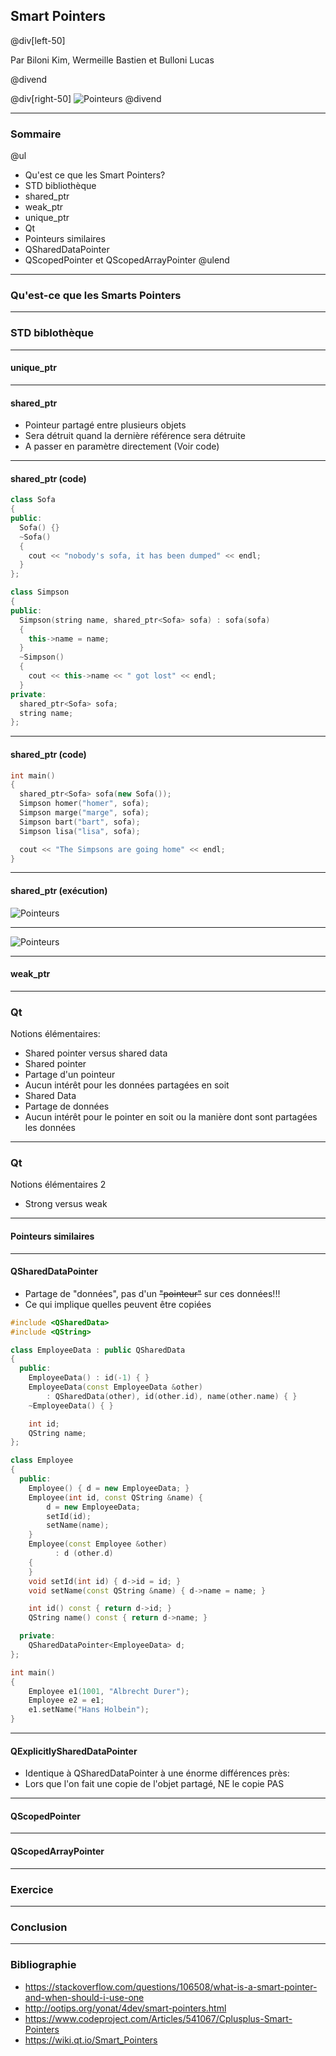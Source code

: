## Smart Pointers

@div[left-50]


Par Biloni Kim, Wermeille Bastien et Bulloni Lucas

@divend

@div[right-50]
![Pointeurs](pictures/pointers.png)
@divend

---

### Sommaire

@ul
- Qu'est ce que les Smart Pointers?
- STD bibliothèque
 - shared_ptr
 - weak_ptr
 - unique_ptr
- Qt
 - Pointeurs similaires
 - QSharedDataPointer
 - QScopedPointer et QScopedArrayPointer
@ulend

---

### Qu'est-ce que les Smarts Pointers

---

### STD biblothèque

---

#### unique_ptr

---

#### shared_ptr

 - Pointeur partagé entre plusieurs objets
 - Sera détruit quand la dernière référence sera détruite
 - A passer en paramètre directement (Voir code)

---

#### shared_ptr (code)

 ```c++
 class Sofa
 {
 public:
   Sofa() {}
   ~Sofa()
   {
     cout << "nobody's sofa, it has been dumped" << endl;
   }
 };

 class Simpson
 {
 public:
   Simpson(string name, shared_ptr<Sofa> sofa) : sofa(sofa)
   {
     this->name = name;
   }
   ~Simpson()
   {
     cout << this->name << " got lost" << endl;
   }
 private:
   shared_ptr<Sofa> sofa;
   string name;
 };

 ```

---

#### shared_ptr (code)

```c++
int main()
{
  shared_ptr<Sofa> sofa(new Sofa());
  Simpson homer("homer", sofa);
  Simpson marge("marge", sofa);
  Simpson bart("bart", sofa);
  Simpson lisa("lisa", sofa);

  cout << "The Simpsons are going home" << endl;
}
```

---

#### shared_ptr (exécution)

![Pointeurs](pictures/execution_shared_ptr.png)

---

![Pointeurs](pictures/simpsons-sofa.jpg)

---

#### weak_ptr

---

### Qt
Notions élémentaires:
- Shared pointer versus shared data
- Shared pointer
 - Partage d'un pointeur
 - Aucun intérêt pour les données partagées en soit
- Shared Data
 - Partage de données
 - Aucun intérêt pour le pointer en soit ou la manière dont sont partagées les données
---

### Qt
Notions élémentaires 2
- Strong versus weak

---

#### Pointeurs similaires

---

#### QSharedDataPointer
- Partage de "données", pas d'un ~~"pointeur"~~ sur ces données!!!
- Ce qui implique quelles peuvent être copiées

```c++
#include <QSharedData>
#include <QString>

class EmployeeData : public QSharedData
{
  public:
    EmployeeData() : id(-1) { }
    EmployeeData(const EmployeeData &other)
        : QSharedData(other), id(other.id), name(other.name) { }
    ~EmployeeData() { }

    int id;
    QString name;
};

class Employee
{
  public:
    Employee() { d = new EmployeeData; }
    Employee(int id, const QString &name) {
        d = new EmployeeData;
        setId(id);
        setName(name);
    }
    Employee(const Employee &other)
          : d (other.d)
    {
    }
    void setId(int id) { d->id = id; }
    void setName(const QString &name) { d->name = name; }

    int id() const { return d->id; }
    QString name() const { return d->name; }

  private:
    QSharedDataPointer<EmployeeData> d;
};

int main()
{
    Employee e1(1001, "Albrecht Durer");
    Employee e2 = e1;
    e1.setName("Hans Holbein");
}
```

---
#### QExplicitlySharedDataPointer
- Identique à QSharedDataPointer à une énorme différences près:
 - Lors que l'on fait une copie de l'objet partagé, NE le copie PAS

---

#### QScopedPointer

---

#### QScopedArrayPointer

---

### Exercice

---

### Conclusion

---

### Bibliographie


 - https://stackoverflow.com/questions/106508/what-is-a-smart-pointer-and-when-should-i-use-one
 - http://ootips.org/yonat/4dev/smart-pointers.html
 - https://www.codeproject.com/Articles/541067/Cplusplus-Smart-Pointers
 - https://wiki.qt.io/Smart_Pointers
